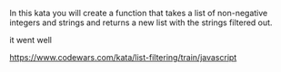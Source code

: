 In this kata you will create a function that takes a list of non-negative integers and strings and returns a new list with the strings filtered out.

it went well

https://www.codewars.com/kata/list-filtering/train/javascript

